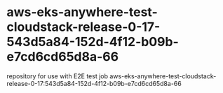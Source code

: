 # aws-eks-anywhere-test-cloudstack-release-0-17-543d5a84-152d-4f12-b09b-e7cd6cd65d8a-66
repository for use with E2E test job aws-eks-anywhere-test-cloudstack-release-0-17:543d5a84-152d-4f12-b09b-e7cd6cd65d8a-66
